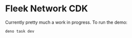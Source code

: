 # Fleek Network CDK

Currently pretty much a work in progress. To run the demo:

```
deno task dev
```
